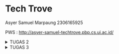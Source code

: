 ﻿# Tech Trove

Asyer Samuel Marpaung
2306165925

PWS : http://asyer-samuel-techtrove.pbp.cs.ui.ac.id/

<details>
  <summary>TUGAS 2</summary>

**1. Jelaskan bagaimana cara kamu mengimplementasikan checklist di atas secara step-by-step (bukan hanya sekadar mengikuti tutorial).**

- Membuat Sebuah Proyek Django Baru

Saya memulai dengan mengatur lingkungan kerja menggunakan virtual environment. Ini dilakukan dengan membuat lingkungan virtual menggunakan perintah python -m venv env, kemudian saya mengaktifkan environment tersebut. Setelah itu, saya menginstal Django dengan perintah pip install django. Langkah selanjutnya adalah membuat proyek baru dengan menjalankan perintah django-admin startproject tech_trove. Ini membuat struktur dasar proyek Django yang berisi direktori dan file utama seperti settings.py, urls.py, dan wsgi.py.

- Membuat Aplikasi dengan Nama main

Saya membuat aplikasi baru di dalam proyek dengan menjalankan perintah python manage.py startapp main. Setelah aplikasi main dibuat, saya menambahkannya ke dalam daftar INSTALLED_APPS di file settings.py proyek. Hal ini penting untuk memastikan aplikasi dapat dikenali oleh Django saat aplikasi berjalan.

- Melakukan Routing pada Proyek

Setelah aplikasi main dibuat, saya perlu memastikan bahwa aplikasi tersebut dapat diakses melalui URL tertentu. Untuk itu, saya menambahkan routing pada urls.py proyek utama. Saya menggunakan fungsi include() untuk menghubungkan routing dari proyek utama ke aplikasi main. Routing ini memastikan bahwa semua URL yang ditujukan ke aplikasi main akan diarahkan ke file urls.py dari aplikasi tersebut.

- Membuat Model Product pada Aplikasi main

Pada tahap ini, saya membuat model Product di dalam file models.py di aplikasi main. Model ini memiliki tiga atribut wajib yaitu name, price, dan description. Saya menggunakan CharField untuk atribut name, IntegerField untuk atribut price, dan TextField untuk atribut description. Saya juga menambahkan fungsi **str**() untuk mengembalikan representasi string dari nama produk. Setelah model dibuat, saya menjalankan perintah python manage.py makemigrations dan python manage.py migrate untuk membuat dan menerapkan perubahan database yang sesuai dengan model tersebut.

- Membuat Fungsi di views.py

Selanjutnya, saya membuat fungsi di file views.py yang mengembalikan template HTML dengan informasi yang diminta. Fungsi ini mengembalikan nama e-commerce, nama, dan kelas, lalu mengirimkannya sebagai konteks ke template HTML. Saya membuat file template di dalam direktori templates untuk memastikan struktur aplikasi mengikuti standar Django, dan template tersebut menerima data dari konteks yang dikirimkan oleh views.

- Membuat Routing di urls.py Aplikasi main

Saya membuat file urls.py di dalam aplikasi main (jika belum ada) dan mendefinisikan URL pattern untuk memetakan fungsi yang ada di views.py. Ini memungkinkan fungsi yang telah dibuat untuk diakses melalui URL yang ditentukan. Dengan menghubungkan URL pattern ke fungsi di views, saya memastikan web dapat merespons request dari user dengan benar.

- Melakukan Deployment ke PWS

Kemudian saya melakukan deployment dengan menjalankan perintah yang diperlukan untuk mengunggah webi ke platform PWS. Setelah berhasil di deploy, saya memastikan web dapat diakses melalui Internet.

**2. Buatlah bagan yang berisi request client ke web aplikasi berbasis Django beserta responnya dan jelaskan pada bagan tersebut kaitan antara urls.py, views.py, models.py, dan berkas html.**

![](https://lh7-rt.googleusercontent.com/docsz/AD_4nXeu3wxVVPU0wNGwzHX8vKMYVagRodpvsWi5udVQd_GAwbWX_OSN0EDQQigupujdeHjzrULQ_QcWiHyHwK4cujuKGsyaDt7I6PY18SXtrmk40nc6xevK9WautVE2pikiaKgzRSuFc4BHWVXR8QUTkCzTnNKN?key=IwMkdT6jNJPeEorK-Zf95A)

1. urls.py - Pemetaan URL ke View

Peran: urls.py bertanggung jawab untuk memetakan URL yang diminta oleh client (misalnya /produk/) ke fungsi view yang sesuai di views.py.

Kaitan: Setiap kali client mengirimkan request ke server, urls.py akan mencocokkan URL yang diminta dengan pola-pola yang sudah didefinisikan. Jika ada pola yang sesuai, request tersebut akan diarahkan ke fungsi view tertentu.

2. views.py - Pemrosesan Logika Bisnis dan Pengambilan Data

Peran: views.py bertugas memproses logika bisnis aplikasi. Pada fungsi view, data dari model (database) akan diambil atau diolah, kemudian dikirimkan ke template untuk ditampilkan.

Kaitan: Fungsi view akan memanggil model (models.py) jika dibutuhkan untuk mengambil data dari database. Setelah data diambil, view akan mengirimkan data tersebut ke HTML template untuk ditampilkan.

3. models.py - Interaksi dengan Database

Peran: models.py mendefinisikan struktur data dan berinteraksi dengan database. Django menggunakan ORM (Object-Relational Mapping) untuk memudahkan akses dan manipulasi data di database menggunakan kode Python.

Kaitan: Model di models.py digunakan oleh views.py untuk mengambil atau menyimpan data dari/ke database. Setiap kali views.py membutuhkan data, model akan bertanggung jawab untuk mengakses database.

4. HTML Template - Menampilkan Data ke Client

Peran: Template HTML bertanggung jawab untuk menampilkan data yang diambil dari view. Template ini merupakan representasi visual dari halaman web yang akan ditampilkan ke client.

Kaitan: Setelah views.py mengolah data dari model, data tersebut akan diteruskan ke template untuk di render menjadi HTML yang akan dikirim kembali ke client sebagai response.

**3. Jelaskan fungsi git dalam pengembangan perangkat lunak!**

Git dalam pengembangan perangkat lunak berfungsi sebagai sistem kontrol versi yang memungkinkan pengembang untuk melacak setiap perubahan kode yang dilakukan dalam proyek, memastikan bahwa mereka dapat kembali ke versi sebelumnya jika terjadi kesalahan. Selain itu, Git memfasilitasi kolaborasi dengan memungkinkan banyak pengembang untuk bekerja pada kode yang sama secara bersamaan melalui fitur branching dan merging, yang memungkinkan pengembangan paralel tanpa mengganggu kode utama. Git juga menyediakan repositori terpusat seperti GitHub dan GitLab, yang memungkinkan pengembang untuk menyimpan kode mereka secara online, berkolaborasi, mengelola proyek, serta menerapkan praktik Continuous Integration/Continuous Deployment (CI/CD).

**4. Menurut Anda, dari semua framework yang ada, mengapa framework Django dijadikan permulaan pembelajaran pengembangan perangkat lunak?**

Django adalah framework yang cocok untuk pemula dalam pengembangan perangkat lunak karena menyediakan banyak fitur bawaan yang memudahkan pembelajaran. Misalnya, autentikasi pengguna, manajemen URL, dan akses database semuanya sudah terintegrasi, sehingga tidak perlu mencari solusi dari awal lagi. Struktur proyek Django yang terorganisir juga membantu memahami bagaimana aplikasi web bekerja secara menyeluruh, dari menerima permintaan pengguna hingga menampilkan halaman. Selain itu, dokumentasinya yang sangat lengkap dan komunitasnya yang aktif memudahkan ketika menghadapi kesulitan atau tantangan dalam pengembangannya.

**5. Mengapa model pada Django disebut sebagai ORM?**

Model pada Django disebut sebagai ORM (Object-Relational Mapping) karena berfungsi sebagai jembatan antara kode Python dan database relasional. Dengan ORM, pengembang dapat mengelola database menggunakan objek Python tanpa perlu menulis query SQL secara langsung. ORM secara otomatis menerjemahkan operasi pada objek Python menjadi perintah SQL yang sesuai, memungkinkan pengembang untuk berfokus pada logika aplikasi daripada sintaks SQL yang kompleks. Ini tidak hanya meningkatkan produktivitas, tetapi juga memastikan integritas data dan keamanan aplikasi karena ORM menangani banyak detail teknis terkait interaksi dengan database.

</details>

<details>
  <summary>TUGAS 3</summary>

1. **Jelaskan mengapa kita memerlukan _data delivery_ dalam pengimplementasian sebuah platform?**  
   Data delivery diperlukan dalam pengimplementasian platform karena memungkinkan pertukaran informasi antar sistem secara efisien dan terstruktur. Dengan data delivery, platform dapat mengirim dan menerima data dalam berbagai format (seperti JSON atau XML), memungkinkan integrasi antara aplikasi, aksesibilitas API, dan pemrosesan data secara real-time. Ini mendukung komunikasi yang mulus antara frontend dan backend serta aplikasi lain, memastikan data yang diterima sesuai dan valid untuk keperluan platform.

2. **Menurutmu, mana yang lebih baik antara XML dan JSON? Mengapa JSON lebih populer dibandingkan XML?**  
   JSON umumnya dianggap lebih baik daripada XML untuk banyak kasus karena lebih sederhana, ringan, dan mudah dibaca oleh manusia maupun mesin. JSON memiliki format yang lebih ringkas dan langsung digunakan dalam JavaScript, menjadikannya lebih populer dalam pengembangan web modern. Selain itu, parsing JSON lebih cepat dan efisien dibandingkan XML. Sementara XML lebih kuat dalam struktur dan dapat digunakan untuk data yang lebih kompleks, JSON lebih disukai karena kemudahan penggunaannya dan kompatibilitasnya dengan API dan aplikasi web.  

3. **Jelaskan secara sederhana fungsi dari method is_valid() pada form Django dan mengapa kita membutuhkan method tersebut?**  
   Method `is_valid()` pada form Django berfungsi untuk memeriksa apakah data yang dimasukkan ke dalam form sesuai dengan aturan validasi yang telah ditentukan di model atau form terkait. Secara umum, file forms berperan dalam memetakan data dari input pengguna ke dalam model dengan mudah, serta mengotomatisasi validasi sesuai dengan aturan yang ada pada model. Dengan menggunakan `is_valid()`, Django memastikan bahwa data yang di-input, seperti tipe data, panjang karakter, atau batasan lainnya, valid sebelum disimpan ke database. Ini sangat penting untuk mencegah kesalahan penyimpanan data yang tidak sesuai, menjaga integritas data, dan memastikan sistem berjalan dengan benar tanpa memerlukan pengembang untuk menulis kode validasi secara manual.  

4. **Mengapa kita membutuhkan `csrf_token` saat membuat form di Django? Apa yang dapat terjadi jika kita tidak menambahkan `csrf_token` pada form Django? Bagaimana hal tersebut dapat dimanfaatkan oleh penyerang?**  
    Kita membutuhkan `csrf_token` saat membuat form di Django untuk melindungi aplikasi dari serangan **Cross-Site Request Forgery (CSRF)**. Serangan CSRF adalah jenis serangan di mana penyerang memanfaatkan sesi yang sudah ada untuk mengirimkan permintaan jahat tanpa sepengetahuan atau izin pengguna. Penyerang dapat menyisipkan kode berbahaya di situs lain yang ketika dikunjungi oleh pengguna yang sudah login, secara otomatis mengirimkan permintaan yang tidak sah ke aplikasi web target.  
    Token `csrf_token` adalah kunci unik yang dikirim bersama form untuk memastikan bahwa data yang dikirim berasal dari sumber yang sah (yaitu aplikasi web itu sendiri), bukan dari situs eksternal yang mencoba melakukan serangan. Tanpa menambahkan `csrf_token`, form kita menjadi rentan terhadap serangan ini, yang memungkinkan penyerang membuat pengguna mengirimkan permintaan yang tidak diinginkan ke server.  
    Jika `csrf_token` tidak ditambahkan, penyerang dapat:  
   **Eksploitasi Sesi Pengguna**: Menggunakan situs jahat untuk mengirimkan permintaan yang meniru tindakan sah dari pengguna yang sudah login.  
   **Manipulasi Data**: Mengubah data atau pengaturan pengguna, seperti memperbarui profil atau menghapus data penting tanpa sepengetahuan pengguna.  
   **Akses Tidak Sah**: Mengirimkan permintaan yang memanfaatkan hak akses pengguna untuk melakukan tindakan yang tidak diinginkan atau berbahaya.  
   **Phishing dan Penipuan**: Mengarahkan korban ke situs jahat untuk meretas akun atau mengakses fitur sensitif.  
    Dengan `csrf_token`, kita memastikan bahwa setiap permintaan yang mengubah data atau melakukan tindakan penting berasal dari pengguna yang sah dan bukan dari sumber yang tidak diinginkan.  

5. **Jelaskan bagaimana cara kamu mengimplementasikan _checklist_ di atas secara _step-by-step_ (bukan hanya sekadar mengikuti tutorial)**

- **Membuat input `form` untuk menambahkan objek model pada app sebelumnya.**

  Sebelum melanjutkan ke pembuatan formulir input, saya terlebih dahulu membuat file `base.html` yang berfungsi sebagai template dasar untuk aplikasi saya. File ini berisi struktur HTML umum yang akan digunakan oleh semua template lainnya. Dengan menggunakan file ini, saya dapat memastikan konsistensi tampilan dan struktur di seluruh aplikasi.

  Di dalam `base.html`, saya menyertakan elemen-elemen dasar seperti tag `<html>`, `<head>`, dan `<body>`. Saya juga menambahkan blok konten `{% block content %}` yang memungkinkan template lain untuk menambahkan konten khusus mereka di lokasi yang tepat dalam struktur HTML. Dengan cara ini, saya hanya perlu mengubah `base.html` jika saya ingin memperbarui elemen-elemen umum di seluruh aplikasi, tanpa perlu memodifikasi setiap template secara individu.

  Setelah menyiapkan `base.html`, saya melanjutkan dengan mengimplementasikan formulir input untuk model `Product`. Untuk itu, saya mengikuti langkah-langkah berikut:

  Pertama, saya mendefinisikan formulir di file `forms.py`. Saya membuat kelas `ProductEntryForm` yang mewarisi dari `ModelForm`. Di dalam kelas ini, saya menentukan model `Product` dan atribut-atribut yang akan diinputkan, yaitu `name`, `price`, `quantity`, dan `description`. Kelas ini akan menghasilkan formulir yang sesuai dengan model tersebut.

  Selanjutnya, saya mengatur tampilan (view) di file `views.py`. Saya menambahkan fungsi `product_entry` yang menangani pengiriman dan penampilan formulir. Fungsi ini memeriksa apakah metode permintaan adalah POST dan jika data formulir valid, data akan disimpan ke dalam basis data. Setelah penyimpanan berhasil, saya mengalihkan pengguna ke tampilan utama (`show_main`). Jika metode permintaan adalah GET, formulir kosong akan ditampilkan kepada pengguna. Fungsi ini juga memanfaatkan `ProductEntryForm` untuk menangani formulir.

  Kemudian, saya membuat template HTML `product_entry.html` untuk menampilkan formulir. Template ini memperluas dari `base.html` dan memblokir konten untuk menampilkan formulir dengan elemen-elemen HTML dasar. Saya menggunakan metode POST untuk mengirimkan data dan memastikan token CSRF disertakan untuk keamanan. Formulir ditampilkan dalam format tabel menggunakan `{{ form.as_table }}`.

  Terakhir, saya menambahkan URL yang sesuai di file `urls.py`. Saya menambahkan entri dengan path `product-entry` yang mengarahkan ke fungsi `product_entry`. Dengan langkah-langkah ini, saya telah berhasil membuat input form yang fungsional untuk menambahkan objek model `Product` ke dalam aplikasi Django saya.

- Tambahkan 4 fungsi `views` baru untuk melihat objek yang sudah ditambahkan dalam format XML, JSON, XML _by ID_, dan JSON _by ID_.

  Untuk menambahkan fungsi-fungsi yang memungkinkan tampilan objek dalam format XML, JSON, XML berdasarkan ID, dan JSON berdasarkan ID, saya menambahkan empat fungsi baru ke file `views.py`. Fungsi-fungsi ini bertanggung jawab untuk menghasilkan data dalam format yang berbeda dan mengirimkan respons HTTP dengan tipe konten yang sesuai.

1. **Fungsi `show_xml`**: Fungsi ini mengambil semua objek `Product` dari basis data dan menggunakan `serializers.serialize` untuk mengkonversinya ke format XML. Saya mengembalikan data tersebut dalam respons HTTP dengan tipe konten `"application/xml"`.
2. **Fungsi `show_json`**: Mirip dengan fungsi `show_xml`, fungsi ini mengkonversi semua objek `Product` menjadi format JSON. Data JSON tersebut dikirimkan dalam respons HTTP dengan tipe konten `"application/json"`.
3. **Fungsi `show_xml_by_id`**: Fungsi ini mengambil objek `Product` berdasarkan ID yang diberikan. Menggunakan `serializers.serialize`, data objek tersebut dikonversi ke format XML dan dikirimkan dalam respons HTTP dengan tipe konten `"application/xml"`.
4. **Fungsi `show_json_by_id`**: Fungsi ini berfungsi serupa dengan `show_xml_by_id`, tetapi mengonversi data objek menjadi format JSON. Respons dikirimkan dengan tipe konten `"application/json"`.

   Dengan cara ini, saya dapat menyediakan data produk dalam berbagai format sesuai dengan kebutuhan pengguna aplikasi saya. Setiap fungsi mengakses basis data, mengkonversi data ke format yang diinginkan, dan mengembalikan hasilnya dalam bentuk respons HTTP yang sesuai.

- Membuat routing URL untuk masing-masing `views` yang telah ditambahkan pada poin 2\.

  Untuk menambahkan routing URL untuk fungsi-fungsi view baru yang telah saya buat, saya memodifikasi file `urls.py` pada proyek Django saya. Proses ini melibatkan penambahan entri baru dalam `urlpatterns`, yang merupakan daftar URL patterns yang menghubungkan URL tertentu dengan fungsi view yang sesuai.

  Pertama, saya menambahkan entri untuk menampilkan produk dalam format XML dengan menambahkan path `xml/` ke dalam `urlpatterns`. Path ini akan mengarahkan permintaan ke fungsi `show_xml`, yang mengembalikan data produk dalam format XML. Dengan menambahkan path ini, saya memastikan bahwa pengguna dapat mengakses daftar semua produk dalam format XML melalui URL yang telah ditentukan.

  Selanjutnya, saya menambahkan entri serupa untuk format JSON dengan path `json/`. Ini akan mengarahkan permintaan ke fungsi `show_json`, yang mengembalikan data produk dalam format JSON. Dengan menambahkan path ini, pengguna dapat melihat daftar semua produk dalam format JSON dengan mengunjungi URL yang sesuai.

  Untuk menampilkan data produk berdasarkan ID dalam format XML, saya menambahkan path dengan pola `xml/<str:id>/`. Path ini memungkinkan pengguna untuk menyertakan ID produk sebagai bagian dari URL, dan akan mengarahkan permintaan ke fungsi `show_xml_by_id`, yang mengembalikan data produk tertentu dalam format XML berdasarkan ID yang diberikan.

  Terakhir, saya menambahkan path `json/<str:id>/` untuk menampilkan data produk berdasarkan ID dalam format JSON. Path ini mengarahkan permintaan ke fungsi `show_json_by_id`, yang mengembalikan data produk tertentu dalam format JSON berdasarkan ID yang diberikan. Dengan menambahkan path-path ini, saya memastikan bahwa aplikasi saya dapat menyediakan data produk dalam berbagai format dan berdasarkan ID produk tertentu sesuai dengan kebutuhan pengguna.

**Hasil akses URL pada POSTMAN**

Postman \- GET XML

**![](https://lh7-rt.googleusercontent.com/docsz/AD_4nXczN3D8IKhMYlDUTibQ702bOMqeuLLahaqte2EFMrETs0PbQ3ree8AE1bSjzYPZ6LoibMuJHYSKF_ZYMt71PH6q1V5lEv0g9PC5FcZoL0xeJVGo4PNSO11XJA1O2DUp-2D8TZ6l6_BCIPsqxk13xIyUr8jV?key=O0F5_SMRpCcRy4zmxo2sIg)**

Postman \- GET XML by Id

**![](https://lh7-rt.googleusercontent.com/docsz/AD_4nXcWJ6IK_nVvfMa0kS4swr1Er8v47DULb0LaPRyIug9Ghkl6BkkdBEv-U91Pyxr5WH_XxOCn_tpOR8yT08TQY0HFywMi4YQ_qRv23MNCxwrXBTce1H6s83_JJYGJ9m-a5Bj-eZmddlzsPzWtkXU_BIDRwiwT?key=O0F5_SMRpCcRy4zmxo2sIg)**

Postman \- GET JSON

**![](https://lh7-rt.googleusercontent.com/docsz/AD_4nXeH0wlRm452Ah2xvxU85MqSvEC4pIUadz1nIETz4H7CEgbJVv0HAJgzTRRfWMTtzcdL0ai48FCWEyfMxDtyt0UgPhg3UDzOdv-oDe4ssQ3v9IWLP4kRMqArUlv5q5IpbA5FYsUmdf2k-eAZGo1oP7lxveFJ?key=O0F5_SMRpCcRy4zmxo2sIg)**

Postman \- GET JSON by Id

**![](https://lh7-rt.googleusercontent.com/docsz/AD_4nXfXq8y1Hhi5wh9llRvF6rXxeOe3rvNGh1sGWEMUfza4cmHMH6X-FwFsi3EIMYf9-Hxyc4gQKiL2Q0hOdldAkCAGiVbfzq2XpMZYe7O_61-HHUSJKZ5YuWn8T0CydSrK8ywZOAZlBPjL67T0eUUEfZcetQY?key=O0F5_SMRpCcRy4zmxo2sIg)**

</details>
